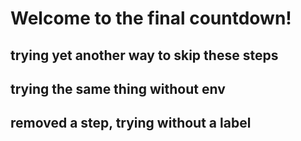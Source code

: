 # Welcome to the final countdown!
## trying yet another way to skip these steps
## trying the same thing without env
## removed a step, trying without a label

